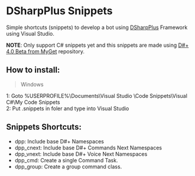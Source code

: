 # DSharpPlus Snippets
Simple shortcuts (snippets) to develop a bot using <a href="https://github.com/DSharpPlus/DSharpPlus">DSharpPlus</a> Framework using Visual Studio.

**NOTE**: Only support C# snippets yet and this snippets are made using <a href="https://www.myget.org/gallery/dsharpplus-nightly">D#+ 4.0 Beta from MyGet</a> repository.

## How to install:<br>
> Windows

1: Goto %USERPROFILE%\Documents\Visual Studio <version>\Code Snippets\Visual C#\My Code Snippets<br>
2: Put .snippets in foler and type into Visual Studio


## Snippets Shortcuts:<br>
- dpp: Include base D#+ Namespaces<br>
- dpp_cnext: Include base D#+ Commands Next Namespaces<br>
- dpp_vnext: Include base D#+ Voice Next Namespaces<br>
- dpp_cmd: Create a single Command Task.<br>
- dpp_group: Create a group command class.<br>
